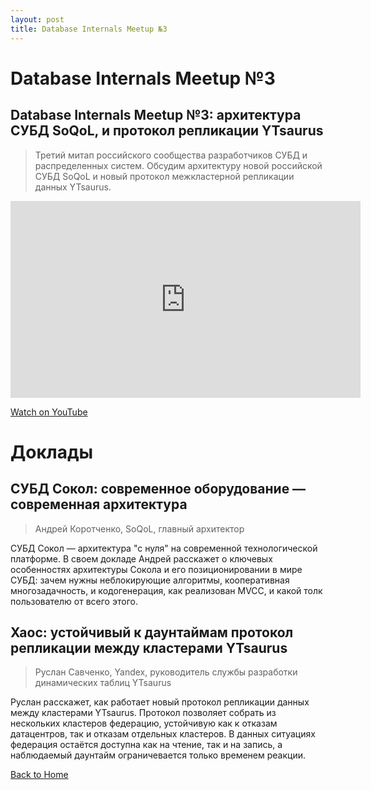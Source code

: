 ```yaml
---
layout: post
title: Database Internals Meetup №3
---
```


# Database Internals Meetup №3

## Database Internals Meetup №3: архитектура СУБД SoQoL, и протокол репликации YTsaurus 
> Третий митап российского сообщества разработчиков СУБД и распределенных систем. Обсудим архитектуру новой российской СУБД SoQoL и новый протокол межкластерной репликации данных YTsaurus.


<iframe width="560" height="315" src="https://www.youtube.com/embed/iwA-vzD_5cQ" frameborder="0" allow="accelerometer; autoplay; clipboard-write; encrypted-media; gyroscope; picture-in-picture" allowfullscreen></iframe>

<p>
  <a href="https://www.youtube.com/watch?v=iwA-vzD_5cQ" target="_blank" rel="noopener noreferrer">
    Watch on YouTube
  </a>
</p>

# Доклады
## СУБД Сокол: современное оборудование — современная архитектура
> Андрей Коротченко, SoQoL, главный архитектор

СУБД Сокол — архитектура "с нуля" на современной технологической платформе. В своем докладе Андрей расскажет о ключевых особенностях архитектуры Сокола и его позиционировании в мире СУБД: зачем нужны неблокирующие алгоритмы, кооперативная многозадачность, и кодогенерация, как реализован MVCC, и какой толк пользователю от всего этого.

## Хаос: устойчивый к даунтаймам протокол репликации между кластерами YTsaurus
> Руслан Савченко, Yandex, руководитель службы разработки динамических таблиц YTsaurus

Руслан расскажет, как работает новый протокол репликации данных между кластерами YTsaurus. Протокол позволяет собрать из нескольких кластеров федерацию, устойчивую как к отказам датацентров, так и отказам отдельных кластеров. В данных ситуациях федерация остаётся доступна как на чтение, так и на запись, а наблюдаемый даунтайм ограничевается только временем реакции.

[Back to Home](index.md)
